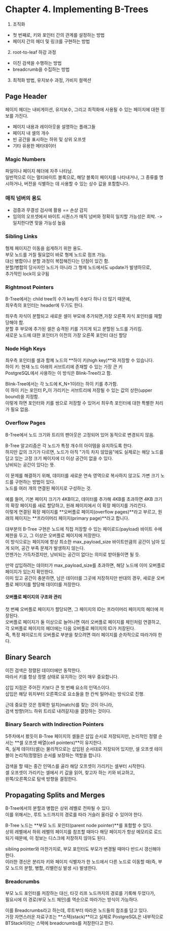 # Chapter 4. Implementing B-Trees

1. 조직화
- 첫 번째로, 키와 포인터 간의 관계를 설정하는 방법
- 페이지 간의 헤더 및 링크를 구현하는 방법

2. root-to-leaf 하강 과정
- 이진 검색을 수행하는 방법
- breadcrumb을 수집하는 방법

3. 최적화 방법, 유지보수 과정, 가비지 컬렉션

## Page Header
페이지 헤더는 내비게이션, 유지보수, 그리고 최적화에 사용될 수 있는 페이지에 대한 정보를 가진다.
- 페이지 내용과 레이아웃을 설명하는 플래그들
- 페이지 내 셀의 개수
- 빈 공간을 표시하는 하위 및 상위 오프셋
- 기타 유용한 메타데이터


### Magic Numbers
파일이나 페이지 헤더에 자주 나타남.<br>
일반적으로 이는 멀티바이트 블록으로, 해당 블록이 페이지를 나타내거나, 그 종류를 명시하거나, 버전을 식별하는 데 사용할 수 있는 상수 값을 포함합니다.

### 매직 넘버의 용도
- 검증과 무결성 검사에 활용 == 손상 감지
- 임의의 오프셋에서 바이트 시퀀스가 매직 넘버와 정확히 일치할 가능성은 희박. -> 일치한다면 맞을 가능성 높음


### Sibling Links
형제 페이지간 이동을 쉽게하기 위한 용도.<br>
부모 노드를 거칠 필요없이 바로 형제 노드로 점프 가능.<br>
대신 병합이나 분할 과정이 복잡해진다는 단점이 있긴 함.<br>
분할/병합의 당사자인 노드가 아니라 그 형제 노드에서도 update가 발생하므로,<br>
추가적인 lock이 요구됨

### Rightmost Pointers
B-Tree에서는 child tree의 수가 key의 수보다 하나 더 많기 때문에,<br>
최우측의 포인터는 header에 두기도 한다.<br>

최우측 자식이 분할되고 새로운 셀이 부모에 추가되면,가장 오른쪽 자식 포인터를 재할당해야 함.<br>
분할 후 부모에 추가된 셀은 승격된 키를 가지게 되고 분할된 노드를 가리킴.<br>
새로운 노드에 대한 포인터가 이전의 가장 오른쪽 포인터 대신 할당

### Node High Keys
최우측 포인터를 셀과 함께 노드의 **하이 키(high key)**와 저장할 수 있습니다.<br>
하이 키: 현재 노드 아래의 서브트리에 존재할 수 있는 가장 큰 키<br> PostgreSQL에서 사용하는 이 방식은 Blink-Tree라고 함.<br>

Blink-Tree에서는 각 노드에 K_N+1이라는 하이 키를 추가함.<br>
이 하이 키는 포인터 Pₙ이 가리키는 서브트리에 저장될 수 있는 값의 상한(upper bound)을 지정함.<br>
이렇게 하면 포인터와 키를 쌍으로 저장할 수 있어서 최우측 포인터에 대한 특별한 처리가 필요 없음.<br>

### Overflow Pages
B-Tree에서 노드 크기와 트리의 팬아웃은 고정되어 있어 동적으로 변경되지 않음.<br>

B-Tree 알고리즘은 각 노드가 특정 개수의 아이템을 유지하도록 한다.<br> 하지만 값의 크기가 다르면, 노드가 아직 "가득 차지 않았음"에도 실제로는 해당 노드를 담고 있는 고정 크기 페이지에 더 이상 공간이 없을 수 있다.<br>
낭비되는 공간이 있다는 뜻.<br>

이 문제를 해결하기 위해, 데이터를 새로운 연속 영역으로 복사하지 않고도 가변 크기 노드를 구현하는 방법이 있다.<br>
노드를 여러 개의 연결된 페이지로 구성하는 것.<br>

예를 들어, 기본 페이지 크기가 4KB이고, 데이터를 추가해 4KB를 초과하면 4KB 크기의 확장 페이지를 새로 할당하고, 원래 페이지에서 이 확장 페이지를 가리킨다.<br>
이렇게 연결된 확장 페이지를 **오버플로 페이지(overflow pages)**라고 부르고, 원래의 페이지는 **프라이머리 페이지(primary page)**라고 합니다.<br>

대부분의 B-Tree 구현은 노드에 직접 저장할 수 있는 페이로드(payload) 바이트 수에 제한을 두고, 그 이상은 오버플로 페이지에 저장한다.<br>
이 방식으로는 페이지에 항상 최소한 max_payload_size 바이트만큼의 공간이 남아 있게 되어, 공간 부족 문제가 발생하지 않는다.<br>
언젠가는 가득차겠지만, 낭비되는 공간이 없다는 의미로 받아들이면 될 듯.<br>

만약 삽입하려는 데이터가 max_payload_size를 초과하면,
해당 노드에 이미 오버플로 페이지가 있는지 확인한다.<br>
이미 있고 공간이 충분하면, 남은 데이터를 그곳에 저장하지만 반대의 경우, 새로운 오버플로 페이지를 할당해 데이터를 저장한다.<br>

#### 오버플로 페이지의 구조와 관리
첫 번째 오버플로 페이지가 할당되면, 그 페이지의 ID는 프라이머리 페이지의 헤더에 저장된다.<br>
오버플로 페이지가 둘 이상으로 늘어나면 여러 오버플로 페이지를 체인처럼 연결하고,<br>
각 오버플로 페이지의 헤더에는 다음 오버플로 페이지의 ID가 저장된다.<br>
즉, 특정 페이로드의 오버플로 부분을 찾으려면 여러 페이지를 순차적으로 따라가야 한다.<br>

## Binary Search
이진 검색은 정렬된 데이터에만 동작한다.<br>
따라서 키를 항상 정렬 상태로 유지하는 것이 매우 중요합니다.<br>

삽입 지점은 주어진 키보다 큰 첫 번째 요소의 인덱스이다.<br>
삽입은 해당 위치부터 오른쪽으로 요소들을 한 칸씩 밀어내는 방식으로 진행.<br>

근데 중요한 것은 정확한 일치(match)를 찾는 것이 아니라,<br>
검색 방향(어느 하위 트리로 내려갈지)을 결정하는 것이다.<br>

### Binary Search with Indirection Pointers
5주차에서 봤듯이 B-Tree 페이지의 셀들은 삽입 순서로 저장되지만, 논리적인 정렬 순서는 **셀 오프셋 배열(cell pointers)**이 유지한다.<br>
즉, 실제 데이터(셀)는 물리적으로는 삽입된 순서대로 저장되어 있지만,
셀 오프셋 테이블이 논리적(정렬된) 순서를 보장하는 역할을 합니다.

검색을 할 때는 중간 인덱스를 골라 해당 오프셋이 가리키는 셀부터 시작한다.<br>
셀 오프셋이 가리키는 셀에서 키 값을 읽어, 찾고자 하는 키와 비교하고,<br>
왼쪽/오른쪽으로 탐색 방향을 결정한다.<br>

## Propagating Splits and Merges
B-Tree에서의 분할과 병합은 상위 레벨로 전파될 수 있다.<br>
이를 위해서는, 루트 노드까지의 경로를 따라 거슬러 올라갈 수 있어야 한다.<br>

B-Tree 노드는 **부모 노드 포인터(parent node pointer)**를 포함할 수 있다.<br>
상위 레벨에서 하위 레벨의 페이지를 참조할 때마다 해당 페이지가 항상 메모리로 로드되기 때문에, 이 정보는 디스크에 저장하지 않아도 된다.<br>

sibling pointer와 마찬가지로, 부모 포인터도 부모가 변경될 때마다 반드시 갱신해야 한다.<br>
이러한 갱신은 분리자 키와 페이지 식별자가 한 노드에서 다른 노드로 이동할 때(즉, 부모 노드의 분할, 병합, 리밸런싱 발생 시) 발생한다.<br>

### Breadcrumbs
부모 노드 포인터를 저장하는 대신, 타깃 리프 노드까지의 경로를 기록해 두었다가,<br>
필요시에 이 경로(부모 노드 체인)를 역순으로 따라가는 방식이 가능하다.<br>

이를 Breadcrumbs라고 하는데, 루트부터 따라온 노드들의 참조를 담고 있다.<br>
가장 자연스러운 자료구조는 **스택(stack)**이고 실제로 PostgreSQL은 내부적으로 BTStack이라는 스택에 breadcrumbs를 저장한다고 한다.<br>